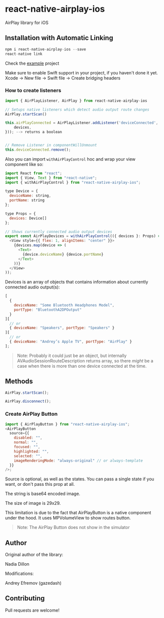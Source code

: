 # react-native-airplay-ios

AirPlay library for iOS

## Installation with Automatic Linking

```js
npm i react-native-airplay-ios --save
react-native link
```

Check the [example](https://github.com/gazedash/react-native-airplay-ios/blob/master/Example/App.js) project

Make sure to enable Swift support in your project, if you haven't done it yet.
Xcode -> New file -> Swift file -> Create bridging headers

### How to create listeners

```js
import { AirPlayListener, AirPlay } from react-native-airplay-ios

// Setups native listeners which detect audio output route changes
AirPlay.startScan()

this.airPlayConnected = AirPlayListener.addListener('deviceConnected', ({ devices }) => this.setState({
    devices,
})); --> returns a boolean


// Remove Listener in componentWillUnmount
this.deviceConnected.remove();
```

Also you can import `withAirPlayControl` hoc and wrap your view component like so:

```js
import React from "react";
import { View, Text } from "react-native";
import { withAirPlayControl } from "react-native-airplay-ios";

type Device = {
  deviceName: string,
  portName: string
};

type Props = {
  devices: Device[]
};

// Shows currently connected audio output devices
export const AirPlayDevices = withAirPlayControl(({ devices }: Props) => (
  <View style={{ flex: 1, alignItems: "center" }}>
    {devices.map(device => (
      <Text>
        {device.deviceName} {device.portName}
      </Text>
    ))}
  </View>
));
```

Devices is an array of objects that contains information about currently connected audio output(s):

```js
[
  {
    deviceName: "Some Bluetooth Headphones Model",
    portType: "BluetoothA2DPOutput"
  }
][
  // or
  { deviceName: "Speakers", portType: "Speakers" }
][
  // or
  { deviceName: "Andrey’s Apple TV", portType: "AirPlay" }
];
```

> Note: Probably it could just be an object, but internally AVAudioSessionRouteDescription returns array, so there _might_ be a case when there is more than one device connected at the time.

## Methods

```js
AirPlay.startScan();

AirPlay.disconnect();
```

### Create AirPlay Button

```js
import { AirPlayButton } from "react-native-airplay-ios";
<AirPlayButton
  source={{
    disabled: "",
    normal: "",
    focused: "",
    highlighted: "",
    selected: "",
    imageRenderingMode: "always-original" // or always-template
  }}
/>;
```

Source is optional, as well as the states. You can pass a single state if you want, or don't pass this prop at all.

The string is base64 encoded image.

The size of image is 29x29.

This limitation is due to the fact that AirPlayButton is a native component under the hood. It uses MPVolumeView to show routes button.

> Note: The AirPlay Button does not show in the simulator

## Author

Original author of the library:

Nadia Dillon

Modifications:

Andrey Efremov (gazedash)

## Contributing

Pull requests are welcome!
